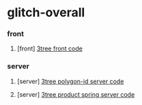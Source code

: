 # glitch-overall

### front
1. [front] [3tree front code](https://github.com/glitch-3tree/front)

### server
1. [server] [3tree polygon-id server code](https://github.com/glitch-3tree/server-nodejs)


2.  [server] [3tree product spring server code](https://github.com/glitch-3tree/server-spring)
